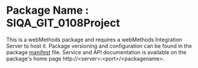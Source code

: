 # Package Name : SIQA_GIT_0108Project
This is a webMethods package and requires a webMethods Integration Server to host it. Package versioning and configuration can be found in the package [manifest](./SIQA_GIT_0108Project/manifest.v3) file. Service and API documentation is available on the package's home page http://&lt;server&gt;:&lt;port&gt;/&lt;packagename>.